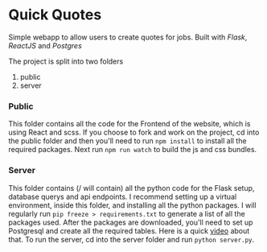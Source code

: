# Quick Quotes

Simple webapp to allow users to create quotes for jobs. Built with *Flask*, *ReactJS* and *Postgres*

The project is split into two folders
1. public
2. server

### Public
This folder contains all the code for the Frontend of the website, which is using React and scss. If you choose to fork and work on the project, cd into the public folder and then you'll need to run `npm install` to install all the required packages. Next run `npm run watch` to build the js and css bundles.

### Server
This folder contains (/ will contain) all the python code for the Flask setup, database querys and api endpoints. I recommend setting up a virtual environment, inside this folder, and installing all the python packages. I will regularly run `pip freeze > requirements.txt` to generate a list of all the packages used. After the packages are downloaded, you'll need to set up Postgresql and create all the required tables. Here is a quick [video](https://www.youtube.com/watch?v=PJK950Gp780) about that. To run the server, cd into the server folder and run `python server.py`. 